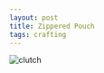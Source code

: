 ```yaml
---
layout: post
title: Zippered Pouch
tags: crafting
---
```


![clutch](http://i.imgur.com/7B1W95L.jpg)